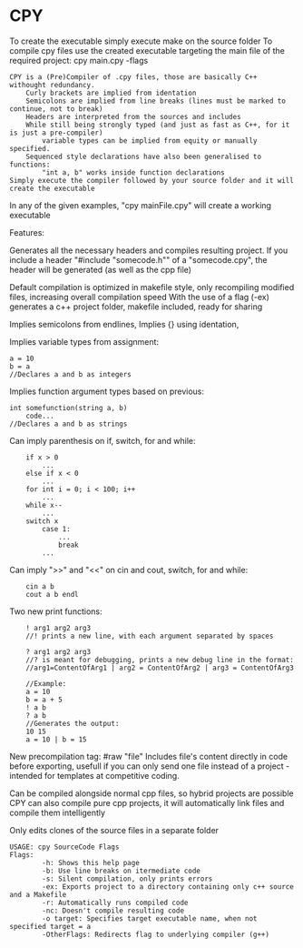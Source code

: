 # CPY
To create the executable simply execute make on the source folder
To compile cpy files use the created executable targeting the main file of the required project:
	cpy main.cpy -flags

```
CPY is a (Pre)Compiler of .cpy files, those are basically C++ withought redundancy.
	Curly brackets are implied from identation
	Semicolons are implied from line breaks (lines must be marked to continue, not to break)
	Headers are interpreted from the sources and includes
	While still being strongly typed (and just as fast as C++, for it is just a pre-compiler)
		variable types can be implied from equity or manually specified.
	Sequenced style declarations have also been generalised to functions:
		"int a, b" works inside function declarations
Simply execute the compiler followed by your source folder and it will create the executable
```
In any of the given examples, "cpy mainFile.cpy" will create a working executable

Features:

Generates all the necessary headers and compiles resulting project. If you include a header "#include "somecode.h"" of a "somecode.cpy", the header will be generated (as well as the cpp file)

Default compilation is optimized in makefile style, only recompiling modified files, increasing overall compilation speed
With the use of a flag (-ex) generates a c++ project folder, makefile included, ready for sharing

Implies semicolons from endlines,
Implies {} using identation,

Implies variable types from assignment:
```
a = 10
b = a
//Declares a and b as integers
```

Implies function argument types based on previous:
```
int somefunction(string a, b)
	code...
//Declares a and b as strings
```

Can imply parenthesis on if, switch, for and while:
```
	if x > 0
		...
	else if x < 0
		...
	for int i = 0; i < 100; i++
		...
	while x--
		...
	switch x
		case 1:
			...
			break
		...
```

Can imply ">>" and "<<" on cin and cout, switch, for and while:
```
	cin a b
	cout a b endl
```

Two new print functions:
```
	! arg1 arg2 arg3
	//! prints a new line, with each argument separated by spaces
	
	? arg1 arg2 arg3
	//? is meant for debugging, prints a new debug line in the format:
	//arg1=ContentOfArg1 | arg2 = ContentOfArg2 | arg3 = ContentOfArg3
	
	//Example:
	a = 10
	b = a + 5
	! a b
	? a b
	//Generates the output:
	10 15
	a = 10 | b = 15
```

New precompilation tag: #raw "file"
Includes file's content directly in code before exporting, usefull if you can only send one file instead of a project - intended for  templates at competitive coding.

Can be compiled alongside normal cpp files, so hybrid projects are possible <br />
CPY can also compile pure cpp projects, it will automatically link files and compile them intelligently

Only edits clones of the source files in a separate folder

```
USAGE: cpy SourceCode Flags
Flags:
        -h: Shows this help page
        -b: Use line breaks on itermediate code
        -s: Silent compilation, only prints errors
        -ex: Exports project to a directory containing only c++ source and a Makefile
        -r: Automatically runs compiled code
        -nc: Doesn't compile resulting code
        -o target: Specifies target executable name, when not specified target = a
        -OtherFlags: Redirects flag to underlying compiler (g++)
```

